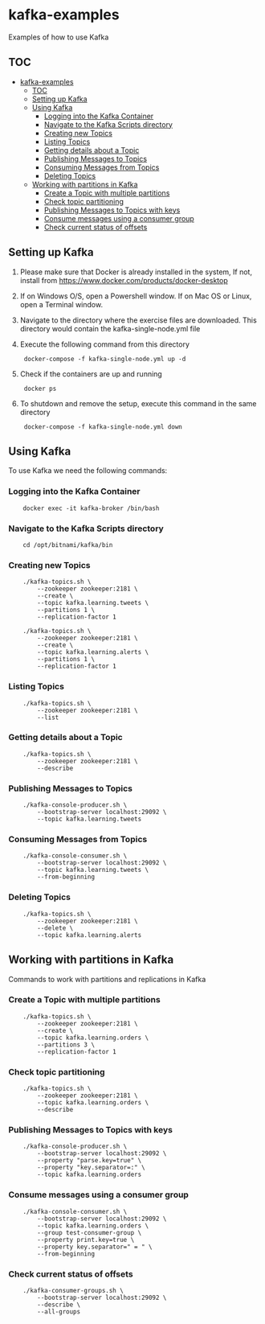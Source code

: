 # kafka-examples 

Examples of how to use Kafka

## TOC
- [kafka-examples](#kafka-examples)
  - [TOC](#toc)
  - [Setting up Kafka](#setting-up-kafka)
  - [Using Kafka](#using-kafka)
    - [Logging into the Kafka Container](#logging-into-the-kafka-container)
    - [Navigate to the Kafka Scripts directory](#navigate-to-the-kafka-scripts-directory)
    - [Creating new Topics](#creating-new-topics)
    - [Listing Topics](#listing-topics)
    - [Getting details about a Topic](#getting-details-about-a-topic)
    - [Publishing Messages to Topics](#publishing-messages-to-topics)
    - [Consuming Messages from Topics](#consuming-messages-from-topics)
    - [Deleting Topics](#deleting-topics)
  - [Working with partitions in Kafka](#working-with-partitions-in-kafka)
    - [Create a Topic with multiple partitions](#create-a-topic-with-multiple-partitions)
    - [Check topic partitioning](#check-topic-partitioning)
    - [Publishing Messages to Topics with keys](#publishing-messages-to-topics-with-keys)
    - [Consume messages using a consumer group](#consume-messages-using-a-consumer-group)
    - [Check current status of offsets](#check-current-status-of-offsets)

## Setting up Kafka

1. Please make sure that Docker is already installed in the system,
If not, install from https://www.docker.com/products/docker-desktop

2. If on Windows O/S, open a Powershell window.
If on Mac OS or Linux, open a Terminal window.

3. Navigate to the directory where the exercise files are downloaded.
This directory would contain the kafka-single-node.yml file

4. Execute the following command from this directory

        docker-compose -f kafka-single-node.yml up -d

5. Check if the containers are up and running

        docker ps


6. To shutdown and remove the setup, execute this command in the same directory

        docker-compose -f kafka-single-node.yml down


## Using Kafka

To use Kafka we need the following commands:

### Logging into the Kafka Container

        docker exec -it kafka-broker /bin/bash

### Navigate to the Kafka Scripts directory

        cd /opt/bitnami/kafka/bin

### Creating new Topics

        ./kafka-topics.sh \
            --zookeeper zookeeper:2181 \
            --create \
            --topic kafka.learning.tweets \
            --partitions 1 \
            --replication-factor 1

        ./kafka-topics.sh \
            --zookeeper zookeeper:2181 \
            --create \
            --topic kafka.learning.alerts \
            --partitions 1 \
            --replication-factor 1

### Listing Topics

        ./kafka-topics.sh \
            --zookeeper zookeeper:2181 \
            --list

### Getting details about a Topic

        ./kafka-topics.sh \
            --zookeeper zookeeper:2181 \
            --describe


### Publishing Messages to Topics

        ./kafka-console-producer.sh \
            --bootstrap-server localhost:29092 \
            --topic kafka.learning.tweets

### Consuming Messages from Topics

        ./kafka-console-consumer.sh \
            --bootstrap-server localhost:29092 \
            --topic kafka.learning.tweets \
            --from-beginning

### Deleting Topics

        ./kafka-topics.sh \
            --zookeeper zookeeper:2181 \
            --delete \
            --topic kafka.learning.alerts

## Working with partitions in Kafka

Commands to work with partitions and replications in Kafka 

### Create a Topic with multiple partitions

        ./kafka-topics.sh \
            --zookeeper zookeeper:2181 \
            --create \
            --topic kafka.learning.orders \
            --partitions 3 \
            --replication-factor 1


### Check topic partitioning

        ./kafka-topics.sh \
            --zookeeper zookeeper:2181 \
            --topic kafka.learning.orders \
            --describe

### Publishing Messages to Topics with keys

        ./kafka-console-producer.sh \
            --bootstrap-server localhost:29092 \
            --property "parse.key=true" \
            --property "key.separator=:" \
            --topic kafka.learning.orders

### Consume messages using a consumer group

        ./kafka-console-consumer.sh \
            --bootstrap-server localhost:29092 \
            --topic kafka.learning.orders \
            --group test-consumer-group \
            --property print.key=true \
            --property key.separator=" = " \
            --from-beginning

### Check current status of offsets

        ./kafka-consumer-groups.sh \
            --bootstrap-server localhost:29092 \
            --describe \
            --all-groups

